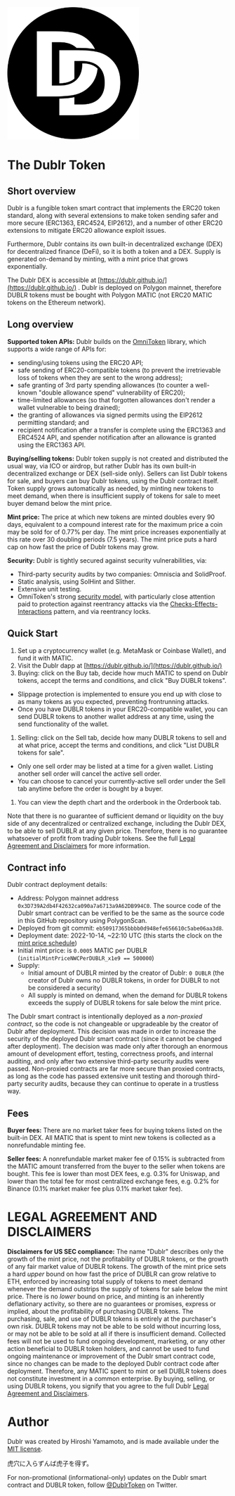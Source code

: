 <img alt="Dublr Logo" height="300" width = "300" src="https://raw.githubusercontent.com/dublr/dublr/main/icon.png">

# The Dublr Token

## Short overview

Dublr is a fungible token smart contract that implements the ERC20 token standard, along with several extensions to make token sending safer and more secure (ERC1363, ERC4524, EIP2612), and a number of other ERC20 extensions to mitigate ERC20 allowance exploit issues.

Furthermore, Dublr contains its own built-in decentralized exchange (DEX) for decentralized finance (DeFi), so it is both a token and a DEX. Supply is generated on-demand by minting, with a mint price that grows exponentially.

The Dublr DEX is accessible at [https://dublr.github.io/](https://dublr.github.io/) . Dublr is deployed on Polygon mainnet, therefore DUBLR tokens must be bought with Polygon MATIC (not ERC20 MATIC tokens on the Ethereum network).

## Long overview

**Supported token APIs:** Dublr builds on the [OmniToken](contracts/main/OmniToken) library, which supports a wide range of APIs for:
  * sending/using tokens using the ERC20 API;
  * safe sending of ERC20-compatible tokens (to prevent the irretrievable loss of tokens when they are sent to the wrong address);
  * safe granting of 3rd party spending allowances (to counter a well-known "double allowance spend" vulnerability of ERC20);
  * time-limited allowances (so that forgotten allowances don't render a wallet vulnerable to being drained);
  * the granting of allowances via signed permits using the EIP2612 permitting standard; and
  * recipient notification after a transfer is complete using the ERC1363 and ERC4524 API, and spender notification after an allowance is granted using the ERC1363 API.

**Buying/selling tokens:** Dublr token supply is not created and distributed the usual way, via ICO or airdrop, but rather Dublr has its own built-in decentralized exchange or DEX (sell-side only). Sellers can list Dublr tokens for sale, and buyers can buy Dublr tokens, using the Dublr contract itself. Token supply grows automatically as needed, by minting new tokens to meet demand, when there is insufficient supply of tokens for sale to meet buyer demand below the mint price.

**Mint price:** The price at which new tokens are minted doubles every 90 days, equivalent to a compound interest rate for the maximum price a coin may be sold for of 0.77% per day. The mint price increases exponentially at this rate over 30 doubling periods (7.5 years). The mint price puts a hard cap on how fast the price of Dublr tokens may grow.

**Security:** Dublr is tightly secured against security vulnerabilities, via:

* Third-party security audits by two companies: Omniscia and SolidProof.
* Static analysis, using SolHint and Slither.
* Extensive unit testing.
* OmniToken's strong [security model](contracts/main/OmniToken#erc20-extensions-and-deviations-from-standards-to-increase-security), with particularly close attention paid to protection against reentrancy attacks via the [Checks-Effects-Interactions](https://blog.openzeppelin.com/reentrancy-after-istanbul/) pattern, and via reentrancy locks.

## Quick Start

1. Set up a cryptocurrency wallet (e.g. MetaMask or Coinbase Wallet), and fund it with MATIC.
1. Visit the Dublr dapp at [https://dublr.github.io/](https://dublr.github.io/)
1. Buying: click on the Buy tab, decide how much MATIC to spend on Dublr tokens, accept the terms and conditions, and click "Buy DUBLR tokens".
  * Slippage protection is implemented to ensure you end up with close to as many tokens as you expected, preventing frontrunning attacks.
  * Once you have DUBLR tokens in your ERC20-compatible wallet, you can send DUBLR tokens to another wallet address at any time, using the send functionality of the wallet.
1. Selling: click on the Sell tab, decide how many DUBLR tokens to sell and at what price, accept the terms and conditions, and click "List DUBLR tokens for sale".
  * Only one sell order may be listed at a time for a given wallet. Listing another sell order will cancel the active sell order.
  * You can choose to cancel your currently-active sell order under the Sell tab anytime before the order is bought by a buyer.
1. You can view the depth chart and the orderbook in the Orderbook tab.

Note that there is no guarantee of sufficient demand or liquidity on the buy side of any decentralized or centralized exchange, including the Dublr DEX, to be able to sell DUBLR at any given price. Therefore, there is no guarantee whatsoever of profit from trading Dublr tokens. See the full [Legal Agreement and Disclaimers](https://github.com/dublr/dublr/blob/main/LEGAL.md) for more information.

## Contract info

Dublr contract deployment details:

* Address: Polygon mainnet address `0x3D739A2db4F42632ca090a7a6713a9A62DB994C0`. The source code of the Dublr smart contract can be verified to be the same as the source code in this GitHub repository using PolygonScan.
* Deployed from git commit: `eb50917365bbbb0d948efe656610c5abe06aa3d8`.
* Deployment date: 2022-10-14, ~22:10 UTC (this starts the clock on the [mint price schedule](contracts/main/Dublr#getting-the-current-mint-price))
* Initial mint price: is `0.0005` MATIC per DUBLR (`initialMintPriceNWCPerDUBLR_x1e9 == 500000`)
* Supply:
  * Initial amount of DUBLR minted by the creator of Dublr: `0 DUBLR` (the creator of Dublr owns no DUBLR tokens, in order for DUBLR to not be considered a security)
  * All supply is minted on demand, when the demand for DUBLR tokens exceeds the supply of DUBLR tokens for sale below the mint price.

The Dublr smart contract is intentionally deployed as a *non-proxied contract*, so the code is not changeable or upgradeable by the creator of Dublr after deployment. This decision was made in order to increase the security of the deployed Dublr smart contract (since it cannot be changed after deployment). The decision was made only after thorough an enormous amount of development effort, testing, correctness proofs, and internal auditing, and only after two extensive third-party security audits were passed. Non-proxied contracts are far more secure than proxied contracts, as long as the code has passed extensive unit testing and thorough third-party security audits, because they can continue to operate in a trustless way.

## Fees

**Buyer fees:** There are no market taker fees for buying tokens listed on the built-in DEX. All MATIC that is spent to mint new tokens is collected as a nonrefundable minting fee.

**Seller fees:** A nonrefundable market maker fee of 0.15% is subtracted from the MATIC amount transferred from the buyer to the seller when tokens are bought. This fee is lower than most DEX fees, e.g. 0.3% for Uniswap, and lower than the total fee for most centralized exchange fees, e.g. 0.2% for Binance (0.1% market maker fee plus 0.1% market taker fee).

# LEGAL AGREEMENT AND DISCLAIMERS

**Disclaimers for US SEC compliance:** The name "Dublr" describes only the growth of the mint price, not the profitability of DUBLR tokens, or the growth of any fair market value of DUBLR tokens. The growth of the mint price sets a hard <i>upper</i> bound on how fast the price of DUBLR can grow relative to ETH, enforced by increasing total supply of tokens to meet demand whenever the demand outstrips the supply of tokens for sale below the mint price. There is no <i>lower</i> bound on price, and minting is an inherently deflationary activity, so there are no guarantees or promises, express or implied, about the profitability of purchasing DUBLR tokens. The purchasing, sale, and use of DUBLR tokens is entirely at the purchaser's own risk. DUBLR tokens may not be able to be sold without incurring loss, or may not be able to be sold at all if there is insufficient demand. Collected fees will not be used to fund ongoing development, marketing, or any other action beneficial to DUBLR token holders, and cannot be used to fund ongoing maintenance or improvement of the Dublr smart contract code, since no changes can be made to the deployed Dublr contract code after deployment. Therefore, any MATIC spent to mint or sell DUBLR tokens does not constitute investment in a common enterprise. By buying, selling, or using DUBLR tokens, you signify that you agree to the full Dublr [Legal Agreement and Disclaimers](https://github.com/dublr/dublr/blob/main/LEGAL.md).

# Author

Dublr was created by Hiroshi Yamamoto, and is made available under the [MIT license](LICENSE).

虎穴に入らずんば虎子を得ず。

For non-promotional (informational-only) updates on the Dublr smart contract and DUBLR token, follow [@DublrToken](https://twitter.com/DublrToken) on Twitter.

